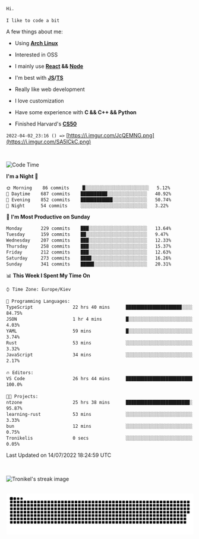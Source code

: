 ```
Hi.

I like to code a bit
```

A few things about me:

-   Using **[Arch Linux](https://archlinux.org/)**

-   Interested in OSS

-   I mainly use **[React](https://reactjs.org/) && [Node](https://nodejs.org/en/)**

-   I'm best with **[JS](https://www.javascript.com/)/[TS](https://www.typescriptlang.org/)**

-   Really like web development

-   I love customization

-   Have some experience with **C && C++ && Python**

-   Finished Harvard's **[CS50](https://cs50.harvard.edu)**

`2022-04-02_23:16 () =>` [https://i.imgur.com/JcQEMNG.png](https://i.imgur.com/SA5ICkC.png)

<br>

<!--START_SECTION:waka-->
![Code Time](http://img.shields.io/badge/Code%20Time-792%20hrs%2038%20mins-blue)

**I'm a Night 🦉** 

```text
🌞 Morning    86 commits     █░░░░░░░░░░░░░░░░░░░░░░░░   5.12% 
🌆 Daytime    687 commits    ██████████░░░░░░░░░░░░░░░   40.92% 
🌃 Evening    852 commits    ████████████░░░░░░░░░░░░░   50.74% 
🌙 Night      54 commits     ░░░░░░░░░░░░░░░░░░░░░░░░░   3.22%

```
📅 **I'm Most Productive on Sunday** 

```text
Monday       229 commits    ███░░░░░░░░░░░░░░░░░░░░░░   13.64% 
Tuesday      159 commits    ██░░░░░░░░░░░░░░░░░░░░░░░   9.47% 
Wednesday    207 commits    ███░░░░░░░░░░░░░░░░░░░░░░   12.33% 
Thursday     258 commits    ███░░░░░░░░░░░░░░░░░░░░░░   15.37% 
Friday       212 commits    ███░░░░░░░░░░░░░░░░░░░░░░   12.63% 
Saturday     273 commits    ████░░░░░░░░░░░░░░░░░░░░░   16.26% 
Sunday       341 commits    █████░░░░░░░░░░░░░░░░░░░░   20.31%

```


📊 **This Week I Spent My Time On** 

```text
⌚︎ Time Zone: Europe/Kiev

💬 Programming Languages: 
TypeScript               22 hrs 40 mins      █████████████████████░░░░   84.75% 
JSON                     1 hr 4 mins         █░░░░░░░░░░░░░░░░░░░░░░░░   4.03% 
YAML                     59 mins             █░░░░░░░░░░░░░░░░░░░░░░░░   3.74% 
Rust                     53 mins             ░░░░░░░░░░░░░░░░░░░░░░░░░   3.32% 
JavaScript               34 mins             ░░░░░░░░░░░░░░░░░░░░░░░░░   2.17%

🔥 Editors: 
VS Code                  26 hrs 44 mins      █████████████████████████   100.0%

🐱‍💻 Projects: 
ntzone                   25 hrs 38 mins      ████████████████████████░   95.87% 
learning-rust            53 mins             ░░░░░░░░░░░░░░░░░░░░░░░░░   3.33% 
bun                      12 mins             ░░░░░░░░░░░░░░░░░░░░░░░░░   0.75% 
Tronikelis               0 secs              ░░░░░░░░░░░░░░░░░░░░░░░░░   0.05%

```


 Last Updated on 14/07/2022 18:24:59 UTC
<!--END_SECTION:waka-->

<br>

<p><img align="center" src="https://github-readme-streak-stats.herokuapp.com/?user=Tronikelis&theme=dark" alt="Tronikel's streak image" /></p>

<br>

<img title="" src="https://raw.githubusercontent.com/Tronikelis/Tronikelis/output/github-contribution-grid-snake.svg" alt="very cool snake thingey" data-align="left">
